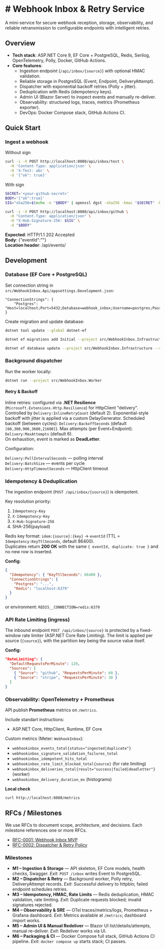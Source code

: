 # # Webhook Inbox & Retry Service

A mini-service for secure webhook reception, storage, observability, and reliable retransmission to configurable endpoints with intelligent retries.

## Overview
- **Tech stack**: ASP.NET Core 9, EF Core + PostgreSQL, Redis, Serilog, OpenTelemetry, Polly, Docker, GitHub Actions.
- **Core features**:
  - Ingestion endpoint (`/api/inbox/{source}`) with optional HMAC validation.
  - Reliable storage in PostgreSQL (Event, Endpoint, DeliveryAttempt).
  - Dispatcher with exponential backoff retries (Polly + jitter).
  - Deduplication with Redis (idempotency keys).
  - Admin UI (Blazor Server) to inspect events and manually re-deliver.
  - Observability: structured logs, traces, metrics (Prometheus exporter).
  - DevOps: Docker Compose stack, GitHub Actions CI.

## Quick Start

### Ingest a webhook

Without sign
```bash
curl -i -X POST http://localhost:8080/api/inbox/test \
  -H 'Content-Type: application/json' \
  -H 'X-Test: abc' \
  -d '{"ok": true}'
```

With sign
```bash
SECRET='<your-github-secret>'
BODY='{"ok":true}'
SIG="sha256=$(echo -n "$BODY" | openssl dgst -sha256 -hmac "$SECRET" -binary | xxd -p -c 256)"

curl -i -X POST http://localhost:8080/api/inbox/github \
  -H "Content-Type: application/json" \
  -H "X-Hub-Signature-256: $SIG" \
  -d "$BODY"
```

**Expected**: HTTP/1.1 202 Accepted  
**Body**: {"eventId":"<GUID>"}  
**Location header**: /api/events/<GUID>

## Development

### Database (EF Core + PostgreSQL)

Set connection string in `src/WebhookInbox.Api/appsettings.Development.json`:

```
"ConnectionStrings": { 
    "Postgres": "Host=localhost;Port=5432;Database=webhook_inbox;Username=postgres;Password=postgres" 
}
```

Create migration and update database:
```bash
dotnet tool update --global dotnet-ef

dotnet ef migrations add Initial --project src/WebhookInbox.Infrastructure --startup-project src/WebhookInbox.Api --output-dir Migrations

dotnet ef database update --project src/WebhookInbox.Infrastructure --startup-project src/WebhookInbox.Api
```

### Background dispatcher
Run the worker locally:
```bash
dotnet run --project src/WebhookInbox.Worker
```

#### Retry & Backoff

Inline retries: configured via **.NET Resilience** (`Microsoft.Extensions.Http.Resilience`)
for HttpClient "delivery". Controlled by `Delivery:InlineRetryCount` (default 2).
Exponential-style backoff with jitter is applied via a custom DelayGenerator.
Scheduled backoff (between cycles): `Delivery:BackoffSeconds` (default `[60,300,900,3600,21600]`).
Max attempts (per Event+Endpoint): `Delivery:MaxAttempts` (default 6).  
On exhaustion, event is marked as **DeadLetter**.

Configuration:

`Delivery:PollIntervalSeconds` — polling interval  
`Delivery:BatchSize` — events per cycle  
`Delivery:HttpTimeoutSeconds` — HttpClient timeout  

### Idempotency & Deduplication
The ingestion endpoint (`POST /api/inbox/{source}`) is idempotent.

Key resolution priority:
1. `Idempotency-Key`
2. `X-Idempotency-Key`
3. `X-Hub-Signature-256`
4. SHA-256(payload)

Redis key format: `idem:{source}:{key}` → `eventId` (TTL = `Idempotency:KeyTtlSeconds`, default 86400).  
Duplicates return **200 OK** with the same `{ eventId, duplicate: true }` and no new row is inserted.

**Config:**
```json
{
  "Idempotency": { "KeyTtlSeconds": 86400 },
  "ConnectionStrings": {
    "Postgres": "...",
    "Redis": "localhost:6379"
  }
}
```

or environment: `REDIS__CONNECTION=redis:6379`

### API Rate Limiting (ingress)

The inbound endpoint `POST /api/inbox/{source}` is protected by a fixed-window rate limiter (ASP.NET Core Rate Limiting).
The limit is applied per source (`{source}`), with the partition key being the source value itself.

**Config:**
```json
"RateLimiting": {
  "DefaultRequestsPerMinute": 120,
  "Sources": [
    { "Source": "github", "RequestsPerMinute": 60 },
    { "Source": "stripe", "RequestsPerMinute": 30 }
  ]
}
```

### Observability: OpenTelemetry + Prometheus

API publish **Prometheus** metrics on `/metrics`.

Include standart instructions:
- ASP.NET Core, HttpClient, Runtime, EF Core

Custom metrics (Meter: `WebhookInbox`):
- `webhookinbox_events_total{status="ingested|duplicate"}`
- `webhookinbox_signature_validation_failures_total`
- `webhookinbox_idempotent_hits_total`
- `webhookinbox_rate_limit_blocked_total{source}` (for rate limiting)
- `webhookinbox_deliveries_total{result="success|failed|deadletter"}` (worker)
- `webhookinbox_delivery_duration_ms` (histograms)

**Local check**
```bash
curl http://localhost:8080/metrics
```


## RFCs / Milestones
We use RFCs to document scope, architecture, and decisions. Each milestone references one or more RFCs.

- [RFC-0001: Webhook Inbox MVP](docs/rfc/rfc-0001-webhook-inbox-mvp.md)
- [RFC-0002: Dispatcher & Retry Policy](docs/rfc/rfc-0002-dispatcher-retry.md)

### Milestones
- **M1 – Ingestion & Storage** — API skeleton, EF Core models, health checks, Swagger. *Exit*: `POST /inbox` writes Event to PostgreSQL.
- **M2 – Dispatcher & Retry** — Background worker, Polly retry, DeliveryAttempt records. *Exit*: Successful delivery to httpbin; failed endpoint schedules retries.
- **M3 – Idempotency, HMAC, Rate Limits** — Redis deduplication, HMAC validation, rate limiting. *Exit*: Duplicate requests blocked; invalid signatures rejected.
- **M4 – Observability & SRE** — OTel traces/metrics/logs, Prometheus + Grafana dashboard. *Exit*: Metrics available at `/metrics`; dashboard import works.
- **M5 – Admin UI & Manual Redeliver** — Blazor UI list/details/attempts, manual re-deliver. *Exit*: Redeliver works via UI.
- **M6 – Packaging & CI** — Docker Compose full stack, GitHub Actions CI pipeline. *Exit*: `docker compose up` starts stack; CI passes.